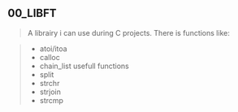 ## 00_LIBFT

> A librairy i can use during C projects. There is functions like:

> - atoi/itoa
> - calloc
> - chain_list usefull functions
> - split
> - strchr
> - strjoin
> - strcmp
